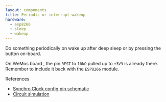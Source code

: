 ```yaml
---
layout: components
title: Periodic or interrupt wakeup
hardware:
  - esp8266
  - sleep
  - wakeup
---
```


Do something periodically on wake up after deep sleep or by pressing the button on-board.

On WeMos board , the pin `REST` to `10kΩ` pulled up to `+3V3` is already there. Remember to include it back with the `ESP8266` module.

References

- [Synchro Clock config pin schematic](https://raw.githubusercontent.com/liebman/AnalogClock/master/images/SynchroClock.png)
- [Circuit simulation](https://www.falstad.com/circuit/circuitjs.html?cct=$+1+0.000005+100.89512123094175+50+5+43%0AR+176+128+176+80+0+0+40+3.3+0+0+0.5%0Ag+176+320+176+368+0%0As+96+320+176+320+0+1+true%0Ar+176+272+304+272+0+1000%0Ar+96+128+96+224+0+10000%0Ac+96+224+224+224+0+0.00001+-2.4593660441496468e-11%0Ar+224+128+224+224+0+10000%0Aw+96+128+176+128+0%0Aw+224+128+176+128+0%0Aw+224+224+304+224+0%0Ar+304+224+304+128+0+1000%0Aw+304+128+432+128+2%0Aw+304+224+384+224+2%0Aw+176+272+96+272+0%0Aw+96+224+96+272+0%0Aw+96+272+96+320+0%0Aw+304+272+384+272+2%0As+432+128+528+128+0+1+true%0Ag+528+128+528+160+0%0Ar+432+128+432+80+0+1000%0AR+432+80+432+32+0+0+40+3.3+0+0+0.5%0Ab+400+16+570+179+0%0Ax+394+230+442+233+4+24+RST%0Ax+472+54+558+57+4+24+GPIO16%0Ax+396+282+482+285+4+24+GPIO12%0A)
